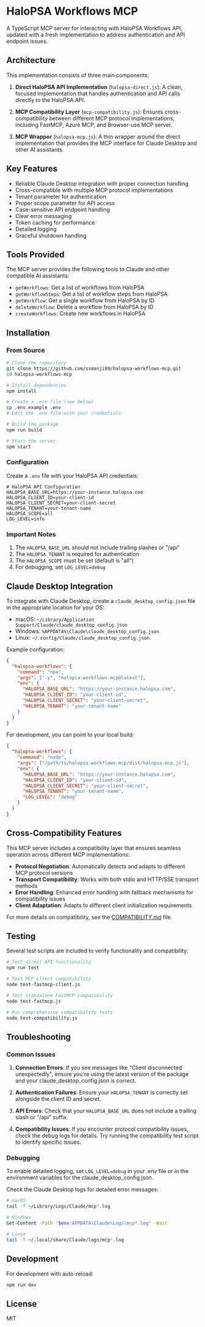 # HaloPSA Workflows MCP

A TypeScript MCP server for interacting with HaloPSA Workflows API, updated with a fresh implementation to address authentication and API endpoint issues.

## Architecture

This implementation consists of three main components:

1. **Direct HaloPSA API Implementation** (`halopsa-direct.js`): A clean, focused implementation that handles authentication and API calls directly to the HaloPSA API.

2. **MCP Compatibility Layer** (`mcp-compatibility.js`): Ensures cross-compatibility between different MCP protocol implementations, including FastMCP, Azure MCP, and Browser-use MCP server.

3. **MCP Wrapper** (`halopsa-mcp.js`): A thin wrapper around the direct implementation that provides the MCP interface for Claude Desktop and other AI assistants.

## Key Features

- Reliable Claude Desktop integration with proper connection handling
- Cross-compatible with multiple MCP protocol implementations
- Tenant parameter for authentication
- Proper scope parameter for API access
- Case-sensitive API endpoint handling
- Clear error messaging
- Token caching for performance
- Detailed logging
- Graceful shutdown handling

## Tools Provided

The MCP server provides the following tools to Claude and other compatible AI assistants:

- `getWorkflows`: Get a list of workflows from HaloPSA
- `getWorkflowSteps`: Get a list of workflow steps from HaloPSA
- `getWorkflow`: Get a single workflow from HaloPSA by ID
- `deleteWorkflow`: Delete a workflow from HaloPSA by ID
- `createWorkflows`: Create new workflows in HaloPSA

## Installation

### From Source

```bash
# Clone the repository
git clone https://github.com/ssmanji89/halopsa-workflows-mcp.git
cd halopsa-workflows-mcp

# Install dependencies
npm install

# Create a .env file (see below)
cp .env.example .env
# Edit the .env file with your credentials

# Build the package
npm run build

# Start the server
npm start
```

### Configuration

Create a `.env` file with your HaloPSA API credentials:

```
# HaloPSA API Configuration
HALOPSA_BASE_URL=https://your-instance.halopsa.com
HALOPSA_CLIENT_ID=your-client-id
HALOPSA_CLIENT_SECRET=your-client-secret
HALOPSA_TENANT=your-tenant-name
HALOPSA_SCOPE=all
LOG_LEVEL=info
```

### Important Notes

1. The `HALOPSA_BASE_URL` should not include trailing slashes or "/api"
2. The `HALOPSA_TENANT` is required for authentication
3. The `HALOPSA_SCOPE` must be set (default is "all")
4. For debugging, set `LOG_LEVEL=debug`

## Claude Desktop Integration

To integrate with Claude Desktop, create a `claude_desktop_config.json` file in the appropriate location for your OS:

- macOS: `~/Library/Application Support/Claude/claude_desktop_config.json`
- Windows: `%APPDATA%\Claude\claude_desktop_config.json`
- Linux: `~/.config/Claude/claude_desktop_config.json`

Example configuration:

```json
{
  "halopsa-workflows": {
    "command": "npx",
    "args": ["-y", "halopsa-workflows-mcp@latest"],
    "env": {
      "HALOPSA_BASE_URL": "https://your-instance.halopsa.com",
      "HALOPSA_CLIENT_ID": "your-client-id",
      "HALOPSA_CLIENT_SECRET": "your-client-secret",
      "HALOPSA_TENANT": "your-tenant-name"
    }
  }
}
```

For development, you can point to your local build:

```json
{
  "halopsa-workflows": {
    "command": "node",
    "args": ["/path/to/halopsa-workflows-mcp/dist/halopsa-mcp.js"],
    "env": {
      "HALOPSA_BASE_URL": "https://your-instance.halopsa.com",
      "HALOPSA_CLIENT_ID": "your-client-id",
      "HALOPSA_CLIENT_SECRET": "your-client-secret",
      "HALOPSA_TENANT": "your-tenant-name",
      "LOG_LEVEL": "debug"
    }
  }
}
```

## Cross-Compatibility Features

This MCP server includes a compatibility layer that ensures seamless operation across different MCP implementations:

- **Protocol Negotiation**: Automatically detects and adapts to different MCP protocol versions
- **Transport Compatibility**: Works with both stdio and HTTP/SSE transport methods
- **Error Handling**: Enhanced error handling with fallback mechanisms for compatibility issues
- **Client Adaptation**: Adapts to different client initialization requirements

For more details on compatibility, see the [COMPATIBILITY.md](COMPATIBILITY.md) file.

## Testing

Several test scripts are included to verify functionality and compatibility:

```bash
# Test direct API functionality
npm run test

# Test MCP client compatibility
node test-fastmcp-client.js

# Test standalone FastMCP compatibility
node test-fastmcp.js

# Run comprehensive compatibility tests
node test-compatibility.js
```

## Troubleshooting

### Common Issues

1. **Connection Errors**: If you see messages like "Client disconnected unexpectedly", ensure you're using the latest version of the package and your claude_desktop_config.json is correct.

2. **Authentication Failures**: Ensure your `HALOPSA_TENANT` is correctly set alongside the client ID and secret.

3. **API Errors**: Check that your `HALOPSA_BASE_URL` does not include a trailing slash or "/api" suffix.

4. **Compatibility Issues**: If you encounter protocol compatibility issues, check the debug logs for details. Try running the compatibility test script to identify specific issues.

### Debugging

To enable detailed logging, set `LOG_LEVEL=debug` in your .env file or in the environment variables for the claude_desktop_config.json.

Check the Claude Desktop logs for detailed error messages:

```bash
# macOS
tail -f ~/Library/Logs/Claude/mcp*.log

# Windows
Get-Content -Path "$env:APPDATA\Claude\Logs\mcp*.log" -Wait

# Linux
tail -f ~/.local/share/Claude/logs/mcp*.log
```

## Development

For development with auto-reload:

```bash
npm run dev
```

## License

MIT
